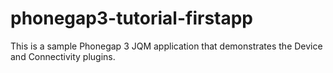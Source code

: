 phonegap3-tutorial-firstapp
===========================

This is a sample Phonegap 3 JQM application that demonstrates the Device and Connectivity plugins.

